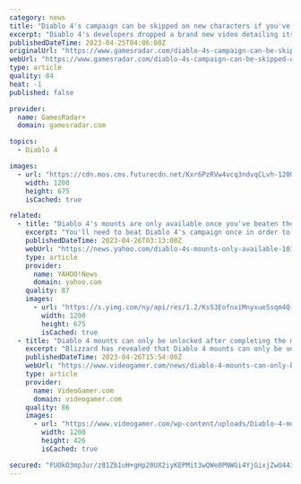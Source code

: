 ```yaml
---
category: news
title: "Diablo 4's campaign can be skipped on new characters if you've beaten it once"
excerpt: "Diablo 4's developers dropped a brand new video detailing its class details. One detail picked up by fans is that a 'Skip Campaign' option was shown in a character menu, leading to speculation that players could skip Diablo 4's entire campaign if they wan"
publishedDateTime: 2023-04-25T04:06:00Z
originalUrl: "https://www.gamesradar.com/diablo-4s-campaign-can-be-skipped-on-new-characters-if-youve-beaten-it-once/"
webUrl: "https://www.gamesradar.com/diablo-4s-campaign-can-be-skipped-on-new-characters-if-youve-beaten-it-once/"
type: article
quality: 84
heat: -1
published: false

provider:
  name: GamesRadar+
  domain: gamesradar.com

topics:
  - Diablo 4

images:
  - url: "https://cdn.mos.cms.futurecdn.net/Kxr6PzRVw4vcq3ndvqCLvh-1200-80.jpg"
    width: 1200
    height: 675
    isCached: true

related:
  - title: "Diablo 4's mounts are only available once you've beaten the campaign"
    excerpt: "You'll need to beat Diablo 4's campaign once in order to unlock mounts for your characters. As revealed in a new Blizzard blog (thanks, WowHead), you'll need to finish Diablo 4's main campaign to ..."
    publishedDateTime: 2023-04-26T03:13:00Z
    webUrl: "https://news.yahoo.com/diablo-4s-mounts-only-available-101307216.html"
    type: article
    provider:
      name: YAHOO!News
      domain: yahoo.com
    quality: 87
    images:
      - url: "https://s.yimg.com/ny/api/res/1.2/KsS3EofnxiMnyxueSsqm4Q--/YXBwaWQ9aGlnaGxhbmRlcjt3PTEyMDA7aD02NzU-/https://media.zenfs.com/en/gamesradar_237/d23b6956a6654889a531db8ed508f63c"
        width: 1200
        height: 675
        isCached: true
  - title: "Diablo 4 mounts can only be unlocked after completing the main story line"
    excerpt: "Blizzard has revealed that Diablo 4 mounts can only be unlocked and used after you've completed the main story line with one character."
    publishedDateTime: 2023-04-26T15:54:00Z
    webUrl: "https://www.videogamer.com/news/diablo-4-mounts-can-only-be-unlocked-after-completing-main-story/"
    type: article
    provider:
      name: VideoGamer.com
      domain: videogamer.com
    quality: 86
    images:
      - url: "https://www.videogamer.com/wp-content/uploads/Diablo-4-mounts.jpg"
        width: 1200
        height: 426
        isCached: true

secured: "FUOkO3mpJur/z81Zb1uH+gHp20UX2iyKEPMit3wQWe8PNWGi4YjGixjZwU443Fc53JLm3SP0rh8WJ+0YjZrqh0VAmBq20OrDg/CN7CjHFPOrgjO9KpRBm5R7Ccydoq6BS62ggItKs/5YfzoOSGC47FVGvETgEzbL12BgwshVPkK7gYvK2JQBVs0rmUja1Icab7n6lP0enUvX5/308p6Lf5DBwXUJaNsZrlLVz82/Y6wu6uBfqj5Rv0f4PK2JH49OmMkeSP5A/Coqr9oRjaF4lt4QJVBAbeXfUZq54/tHfzsv0hQ7Oy7sMP4htUngMOeokTqS0OFijNEgkH+hSDH2qR5x3/5bhR2WCzIRax+Dx5w=;09lzu5WZobREtUbAOPjgkA=="
---
```


